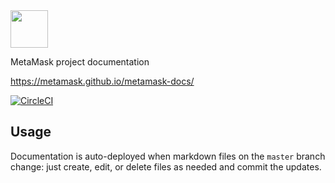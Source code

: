 <img src="https://metamask.io/img/metamask.png" width="60" height="auto">

MetaMask project documentation

https://metamask.github.io/metamask-docs/

[![CircleCI](https://circleci.com/gh/MetaMask/metamask-docs/tree/master.svg?style=shield)](https://circleci.com/gh/MetaMask/metamask-docs/tree/master)

## Usage

Documentation is auto-deployed when markdown files on the `master` branch change: just create, edit, or delete files as needed and commit the updates.
